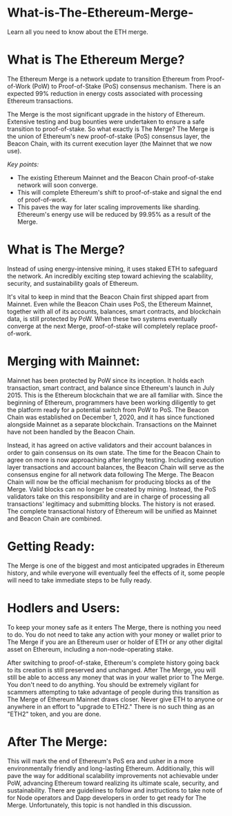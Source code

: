 # What-is-The-Ethereum-Merge-
Learn all you need to know about the ETH merge. 

# What is The Ethereum Merge?
The Ethereum Merge is a network update to transition Ethereum from Proof-of-Work (PoW) to Proof-of-Stake (PoS) consensus mechanism. There is an expected 99% reduction in energy costs associated with processing Ethereum transactions.

The Merge is the most significant upgrade in the history of Ethereum. Extensive testing and bug bounties were undertaken to ensure a safe transition to proof-of-stake. So what exactly is The Merge? The Merge is the union of Ethereum's new proof-of-stake (PoS) consensus layer, the Beacon Chain, with its current execution layer (the Mainnet that we now use).

*Key points:* 

- The existing Ethereum Mainnet and the Beacon Chain proof-of-stake network will soon converge.
- This will complete Ethereum's shift to proof-of-stake and signal the end of proof-of-work. 
- This paves the way for later scaling improvements like sharding. Ethereum's energy use will be reduced by 99.95% as a result of the Merge.

# What is The Merge?

Instead of using energy-intensive mining, it uses staked ETH to safeguard the network. An incredibly exciting step toward achieving the scalability, security, and sustainability goals of Ethereum.

It's vital to keep in mind that the Beacon Chain first shipped apart from Mainnet. Even while the Beacon Chain uses PoS, the Ethereum Mainnet, together with all of its accounts, balances, smart contracts, and blockchain data, is still protected by PoW. When these two systems eventually converge at the next Merge, proof-of-stake will completely replace proof-of-work.

# Merging with Mainnet:

Mainnet has been protected by PoW since its inception. It holds each transaction, smart contract, and balance since Ethereum's launch in July 2015. This is the Ethereum blockchain that we are all familiar with. Since the beginning of Ethereum, programmers have been working diligently to get the platform ready for a potential switch from PoW to PoS. The Beacon Chain was established on December 1, 2020, and it has since functioned alongside Mainnet as a separate blockchain. Transactions on the Mainnet have not been handled by the Beacon Chain.

Instead, it has agreed on active validators and their account balances in order to gain consensus on its own state. The time for the Beacon Chain to agree on more is now approaching after lengthy testing. Including execution layer transactions and account balances, the Beacon Chain will serve as the consensus engine for all network data following The Merge. The Beacon Chain will now be the official mechanism for producing blocks as of the Merge. Valid blocks can no longer be created by mining. Instead, the PoS validators take on this responsibility and are in charge of processing all transactions' legitimacy and submitting blocks. The history is not erased. The complete transactional history of Ethereum will be unified as Mainnet and Beacon Chain are combined.

# Getting Ready:
The Merge is one of the biggest and most anticipated upgrades in Ethereum history, and while everyone will eventually feel the effects of it, some people will need to take immediate steps to be fully ready.

# Hodlers and Users:
To keep your money safe as it enters The Merge, there is nothing you need to do. You do not need to take any action with your money or wallet prior to The Merge if you are an Ethereum user or holder of ETH or any other digital asset on Ethereum, including a non-node-operating stake.

After switching to proof-of-stake, Ethereum's complete history going back to its creation is still preserved and unchanged. After The Merge, you will still be able to access any money that was in your wallet prior to The Merge. You don't need to do anything. You should be extremely vigilant for scammers attempting to take advantage of people during this transition as The Merge of Ethereum Mainnet draws closer. Never give ETH to anyone or anywhere in an effort to "upgrade to ETH2." There is no such thing as an "ETH2" token, and you are done.

# After The Merge:
This will mark the end of Ethereum's PoS era and usher in a more environmentally friendly and long-lasting Ethereum. Additionally, this will pave the way for additional scalability improvements not achievable under PoW, advancing Ethereum toward realizing its ultimate scale, security, and sustainability. There are guidelines to follow and instructions to take note of for Node operators and Dapp developers in order to get ready for The Merge. Unfortunately, this topic is not handled in this discussion.
